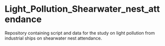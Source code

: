 # Light_Pollution_Shearwater_nest_attendance
Repository containing script and data for the study on light pollution from industrial ships on shearwater nest attendance.
